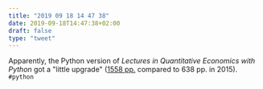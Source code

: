 ```yaml
---
title: "2019 09 18 14 47 38"
date: 2019-09-18T14:47:38+02:00
draft: false
type: "tweet"
---
```

Apparently, the Python version of *Lectures in Quantitative Economics with Python* got a "little upgrade" ([1558 pp.](https://lectures.quantecon.org/_downloads/pdf/py/quantitative_economics_with_python.pdf) compared to 638 pp. in 2015). `#python`
